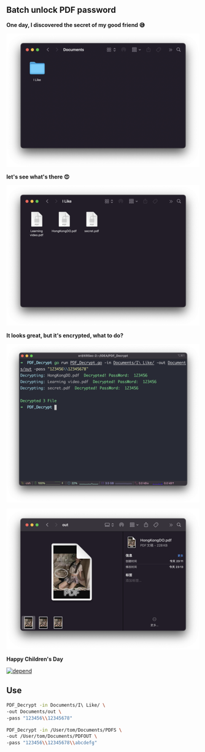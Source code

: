 ## Batch unlock PDF password

**One day, I discovered the secret of my good friend 😅**

![ilve1](ilve1.png)

**let's see what's there 😍**

![live2](live2.png)

**It looks great, but it's encrypted, what to do?**

![live4](live4.png)

![live3](live3.png)

**Happy Children's Day**

[![depend](https://img.shields.io/badge/depend%20on-pdfcpu-da282a)](https://pdfcpu.io/)

## Use

```bash
PDF_Decrypt -in Documents/I\ Like/ \
-out Documents/out \
-pass "123456\\12345678"
```

```bash
PDF_Decrypt -in /User/tom/Documents/PDFS \
-out /User/tom/Documents/PDFOUT \
-pass "123456\\12345678\\abcdefg"
```

